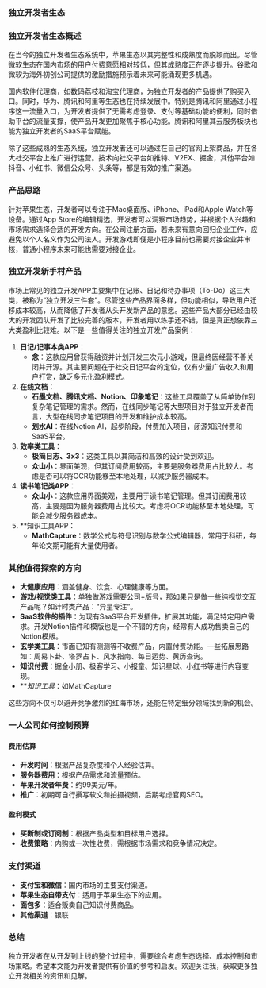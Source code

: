 ### 独立开发者生态

### 独立开发者生态概述

在当今的独立开发者生态系统中，苹果生态以其完整性和成熟度而脱颖而出。尽管微软生态在国内市场的用户付费意愿相对较低，但其成熟度正在逐步提升。谷歌和微软为海外初创公司提供的激励措施预示着未来可能涌现更多机遇。

国内软件代理商，如数码荔枝和淘宝代理商，为独立开发者的产品提供了购买入口。同时，华为、腾讯和阿里等生态也在持续发展中。特别是腾讯和阿里通过小程序这一流量入口，为开发者提供了无需考虑登录、支付等基础功能的便利，同时借助平台的流量支撑，使产品开发更加聚焦于核心功能。腾讯和阿里其云服务板块也能为独立开发者的SaaS平台赋能。

除了这些成熟的生态系统，独立开发者还可以通过在自己的官网上架商品，并在各大社交平台上推广进行运营。技术向社交平台如推特、V2EX、掘金，其他平台如抖音、小红书、微信公众号、头条等，都是有效的推广渠道。

### 产品思路

针对苹果生态，开发者可以专注于Mac桌面版、iPhone、iPad和Apple Watch等设备。通过App Store的编辑精选，开发者可以洞察市场趋势，并根据个人兴趣和市场需求选择合适的开发方向。在公司注册方面，若未来有意向回归企业工作，应避免以个人名义作为公司法人。开发游戏即便是小程序目前也需要对接企业并审核，普通小程序未来可能也需要对接企业。

### 独立开发新手村产品

市场上常见的独立开发APP主要集中在记账、日记和待办事项（To-Do）这三大类，被称为“独立开发三件套”。尽管这些产品界面多样，但功能相似，导致用户迁移成本较高，从而降低了开发者从头开发新产品的意愿。这些产品大部分已经由较大的开发团队开发了比较完善的版本，开发者用以练手还不错，但是真正想依靠三大类盈利比较难。以下是一些值得关注的独立开发产品案例：

1. **日记/记事本类APP**：
    - **念**：这款应用曾获得融资并计划开发三次元小游戏，但最终因经营不善关闭并开源。其主要问题在于社交日记平台的定位，仅有少量广告收入和用户打赏，缺乏多元化盈利模式。
2. **在线文档**：
    - **石墨文档、腾讯文档、Notion、印象笔记**：这些工具覆盖了从简单协作到复杂笔记管理的需求。然而，在线同步笔记等大型项目对于独立开发者而言，大型在线同步笔记项目的开发和维护成本较高。
    - **划水AI**：在线Notion AI，起步阶段，付费加入项目，闭源知识付费和SaaS平台。
3. **效率类工具**：
    - **极简日志、3x3**：这类工具以其简洁和高效的设计受到欢迎。
    - **众山小**：界面美观，但其订阅费用较高，主要是服务器费用占比较大。考虑是否可以将OCR功能移至本地处理，以减少服务器成本。
4. **读书笔记类APP**：
     - **众山小**：这款应用界面美观，主要用于读书笔记管理。但其订阅费用较高，主要是因为服务器费用占比较大。考虑将OCR功能移至本地处理，可能会减少服务器成本。
 5. **知识工具APP：
	 - **MathCapture**：数学公式与符号识别与数学公式编辑器，常用于科研，每年论文期可能有大量使用者。

### 其他值得探索的方向

- **大健康应用**：涵盖健身、饮食、心理健康等方面。
- **游戏/视觉类工具**：单独做游戏需要公司+版号，那如果只是做一些纯视觉交互产品呢？如计时类产品：“异星专注”。
- **SaaS软件的插件**：为现有SaaS平台开发插件，扩展其功能，满足特定用户需求。开发Notion插件和模版也是一个不错的方向，经常有人成功售卖自己的Notion模版。
- **玄学类工具**：市面已知有测测等不收费产品，内置付费功能。一些拓展思路如：周易卜卦、塔罗占卜、风水指南、每日运势、黄历查询。
- **知识付费**：掘金小册、极客学习、小报童、知识星球、小红书等进行内容变现。
- ***知识工具*：如MathCapture

这些方向不仅可以避开竞争激烈的红海市场，还能在特定细分领域找到新的机会。

### 一人公司如何控制预算

#### 费用估算

- **开发时间**：根据产品复杂度和个人经验估算。
- **服务器费用**：根据产品需求和流量预估。
- **苹果开发者年费**：约99美元/年。
- **推广**：初期可自行撰写软文和拍摄视频，后期考虑官网SEO。

#### 盈利模式

- **买断制或订阅制**：根据产品类型和目标用户选择。
- **收费策略**：内购或一次性收费，需根据市场需求和竞争情况决定。


### 支付渠道

- **支付宝和微信**：国内市场的主要支付渠道。
- **苹果生态自带支付**：适用于苹果生态下的应用。
- **面包多**：适合贩卖自己知识付费商品。
- **其他渠道**：银联

### 总结

独立开发者在从开发到上线的整个过程中，需要综合考虑生态选择、成本控制和市场策略。希望本文能为开发者提供有价值的参考和启发。欢迎关注我，获取更多独立开发相关的资讯和见解。